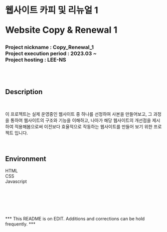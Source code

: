 <h1>
웹사이트 카피 및 리뉴얼 1
<p>Website Copy & Renewal 1</p>
</h1>
<h3>
Project nickname : Copy_Renewal_1
<br>
Project execution period : 2023.03 ~
<br>
Project hosting : LEE-NS
</h3>
<br><br>
<h2>Description</h2>
<br>
<p>
이 프로젝트는 실제 운영중인 웹사이트 중 하나를 선정하여 사본을 만들어보고, 그 과정을 통하여 웹사이트의 구조와 기능을 이해하고, 나아가 해당 웹사이트의 개선점을 제시하여
적용해봄으로써 이전보다 효율적으로 작동하는 웹사이트를 만들어 보기 위한 프로젝트 입니다.  
</p>
<br>
<h2>Environment</h2>
<div>HTML</div>
<div>CSS</div>
<div>Javascript</div>
<br><br><br><br><br><br>
*** This README is on EDIT. Additions and corrections can be hold frequently. ***
